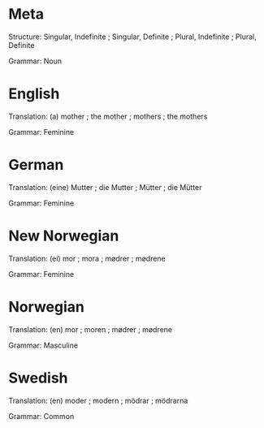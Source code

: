 Meta
====

Structure: Singular, Indefinite ; Singular, Definite ; Plural, Indefinite ; Plural, Definite

Grammar:   Noun



English
=======

Translation: (a) mother ; the mother ; mothers ; the mothers

Grammar:     Feminine



German
======

Translation: (eine) Mutter ; die Mutter ; Mütter ; die Mütter

Grammar:     Feminine



New Norwegian
=============

Translation: (ei) mor ; mora ; mødrer ; mødrene

Grammar:     Feminine



Norwegian
=========

Translation: (en) mor ; moren ; mødrer ; mødrene

Grammar:     Masculine



Swedish
=======

Translation: (en) moder ; modern ; mödrar ; mödrarna

Grammar:     Common
